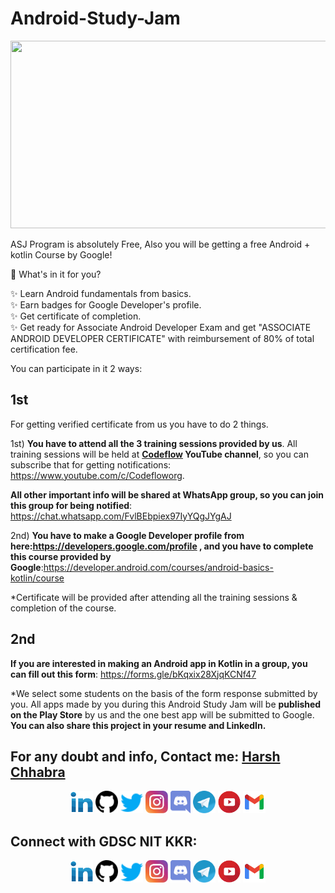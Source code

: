 # Android-Study-Jam
<img src="https://user-images.githubusercontent.com/60788180/145399756-e67fb090-18eb-440a-849c-5f4053ee8eca.jpeg" width="900px" height="300px"></img>

ASJ Program is absolutely Free, Also you will be getting a free Android + kotlin Course by Google!

📌 What's in it for you?

✨ Learn Android  fundamentals from basics.<br>
✨ Earn badges for Google Developer's profile.<br>
✨ Get certificate of completion.<br>
✨ Get ready for Associate Android Developer Exam and get "ASSOCIATE ANDROID DEVELOPER CERTIFICATE" with reimbursement of 80% of total certification fee.

You can participate in it 2 ways:

## 1st

For getting verified certificate from us you have to do 2 things.

1st) <b>You have to attend all the 3 training sessions provided by us</b>. All training sessions will be held at <b>[Codeflow](https://www.youtube.com/c/Codefloworg) YouTube channel</b>, so you can subscribe that for getting notifications: https://www.youtube.com/c/Codefloworg. 

<b>All other important info will be shared at WhatsApp group, so you can join this group for being notified</b>: https://chat.whatsapp.com/FvlBEbpiex97IyYQgJYgAJ

2nd) <b>You have to make a Google Developer profile from here:https://developers.google.com/profile , and you have to complete this course provided by Google</b>:https://developer.android.com/courses/android-basics-kotlin/course

*Certificate will be provided after attending all the training sessions & completion of the course. 

## 2nd 

<b>If you are interested in making an Android app in Kotlin in a group, you can fill out this form</b>: https://forms.gle/bKqxix28XjqKCNf47

*We select some students on the basis of the form response submitted by you. All apps made by you during this Android Study Jam will be <b>published on the Play Store</b> by us and the one best app will be submitted to Google. <b>You can also share this project in your resume and LinkedIn.</b>

## For any doubt and info, Contact me: [Harsh Chhabra](https://github.com/chhabraharsh37)
<p align="left">
<div class="footer" id="top3">
  <center> 
   <a href="https://www.linkedin.com/in/harshchhabra" class="pics"><img src="pics/linkedin.svg" height="36vh"></a>
   <a href="https://github.com/chhabraharsh37" class="pics"> <img src="pics/github.svg" height="36vh"></a>
    <a href="https://www.twitter.com/chhabraharsh37" class="pics"><img src="pics/twitter.svg" height="36vh"></a>
    <a href="https://www.instagram.com/chhabraharsh37" class="pics"><img src="pics/instagram.svg" height="36vh"></a>
  <a href="https://discord.gg/s77kYnfSGf" class="pics"><img src="pics/discord.svg" height="36vh"></a>
  <a href="https://t.me/codefloworg" class="pics"><img src="pics/telegram.svg" height="36vh"></a>
   <a href="https://www.youtube.com/c/Codefloworg" class="pics"><img src="pics/youtube.svg" height="36vh"></a>
     <a href="https://mail.google.com/mail/?view=cm&fs=1&tf=1&to=chhabraharsh37@gmail.com" class="pics"><img src="pics/gmail (1).svg" height="36vh"></a>
  
  </div>
</p>

## Connect with GDSC NIT KKR:

<p align="left">
<div class="footer" id="top3">
  <center> 
   <a href="https://www.linkedin.com/in/harshchhabra" class="pics"><img src="pics/linkedin.svg" height="36vh"></a>
   <a href="https://github.com/chhabraharsh37" class="pics"> <img src="pics/github.svg" height="36vh"></a>
    <a href="https://www.twitter.com/chhabraharsh37" class="pics"><img src="pics/twitter.svg" height="36vh"></a>
    <a href="https://www.instagram.com/chhabraharsh37" class="pics"><img src="pics/instagram.svg" height="36vh"></a>
  <a href="https://discord.gg/s77kYnfSGf" class="pics"><img src="pics/discord.svg" height="36vh"></a>
  <a href="https://t.me/codefloworg" class="pics"><img src="pics/telegram.svg" height="36vh"></a>
   <a href="https://www.youtube.com/c/Codefloworg" class="pics"><img src="pics/youtube.svg" height="36vh"></a>
     <a href="https://mail.google.com/mail/?view=cm&fs=1&tf=1&to=chhabraharsh37@gmail.com" class="pics"><img src="pics/gmail (1).svg" height="36vh"></a>
  
  </div>
</p>
